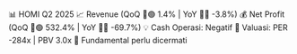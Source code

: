 📊 HOMI Q2 2025
📈 Revenue (QoQ 🔼🟢 1.4% | YoY 🔻🔴 -3.8%)
💰 Net Profit (QoQ 🔼🟢 532.4% | YoY 🔻🔴 -69.7%)
💡 Cash Operasi: Negatif
🧮 Valuasi: PER -284x | PBV 3.0x
🧱 Fundamental perlu dicermati
